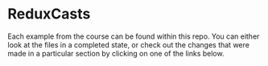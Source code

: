 # ReduxCasts



Each example from the course can be found within this repo. You can either look at the files in a completed state, or check out the changes that were made in a particular section by clicking on one of the links below.
